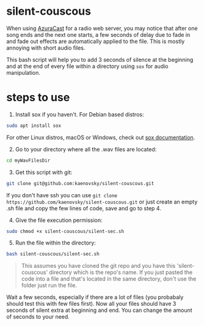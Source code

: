 # silent-couscous

When using [AzuraCast](https://www.azuracast.com/) for a radio web server, you may notice that after one song ends and the next one starts, a few seconds of delay due to fade in and fade out effects are automatically applied to the file. This is mostly annoying with short audio files. 

This bash script will help you to add 3 seconds of silence at the beginning and at the end of every file within a directory using `sox` for audio manipulation.

# steps to use

1. Install sox if you haven't. For Debian based distros:

```sh
sudo apt install sox
```

For other Linux distros, macOS or Windows, check out [sox documentation](https://sox.sourceforge.net/).

2. Go to your directory where all the .wav files are located:

```sh
cd myWavFilesDir
```

3. Get this script with git:

```sh
git clone git@github.com:kaenovsky/silent-couscous.git
```

If you don't have ssh you can use `git clone https://github.com/kaenovsky/silent-couscous.git` or just create an empty .sh file and copy the few lines of code, save and go to step 4.

4. Give the file execution permission:

```sh
sudo chmod +x silent-couscous/silent-sec.sh
```

5. Run the file within the directory:

```sh
bash silent-couscous/silent-sec.sh
```

> This assumes you have cloned the git repo and you have this 'silent-couscous' directory which is the repo's name. 
> If you just pasted the code into a file and that's located in the same directory, don't use the folder just run the file.

Wait a few seconds, especially if there are a lot of files (you probabaly should test this with few files first).
Now all your files should have 3 seconds of silent extra at beginning and end. You can change the amount of seconds to your need.